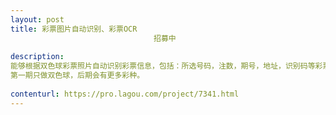 ```yaml
---                
layout: post       
title: 彩票图片自动识别、彩票OCR
                                招募中
           
description: 
能够根据双色球彩票照片自动识别彩票信息，包括：所选号码，注数，期号，地址，识别码等彩票上的各种实体。
第一期只做双色球，后期会有更多彩种。
     
contenturl: https://pro.lagou.com/project/7341.html      
---                 
```

